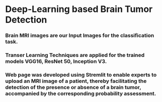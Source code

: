 # Deep-Learning based Brain Tumor Detection
### Brain MRI images are our Input Images for the classification task.
### Transer Learning Techniques are applied for the trained models VGG16, ResNet 50, Inception V3.
### Web page was developed using Stremlit to enable experts to upload an MRI image of a patient, thereby facilitating the detection of the presence or absence of a brain tumor, accompanied by the corresponding probability assessment.
